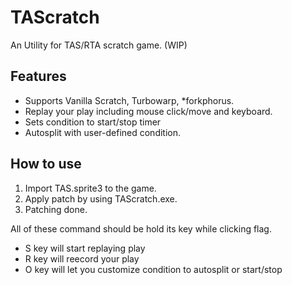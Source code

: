 # TAScratch

An Utility for TAS/RTA scratch game. (WIP)

## Features

* Supports Vanilla Scratch, Turbowarp, *forkphorus.
* Replay your play including mouse click/move and keyboard.
* Sets condition to start/stop timer
* Autosplit with user-defined condition.

## How to use

1. Import TAS.sprite3 to the game.
2. Apply patch by using TAScratch.exe.
3. Patching done.

All of these command should be hold its key while clicking flag.

* S key will start replaying play
* R key will reecord your play
* O key will let you customize condition to autosplit or start/stop
